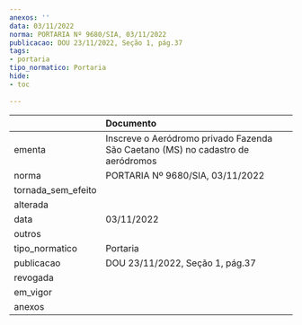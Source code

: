 ```yaml
---
anexos: ''
data: 03/11/2022
norma: PORTARIA Nº 9680/SIA, 03/11/2022
publicacao: DOU 23/11/2022, Seção 1, pág.37
tags:
- portaria
tipo_normatico: Portaria
hide: 
- toc 
 
---
```


|                    | Documento                                                                       |
|:-------------------|:--------------------------------------------------------------------------------|
| ementa             | Inscreve o Aeródromo privado Fazenda São Caetano (MS) no cadastro de aeródromos |
| norma              | PORTARIA Nº 9680/SIA, 03/11/2022                                                |
| tornada_sem_efeito |                                                                                 |
| alterada           |                                                                                 |
| data               | 03/11/2022                                                                      |
| outros             |                                                                                 |
| tipo_normatico     | Portaria                                                                        |
| publicacao         | DOU 23/11/2022, Seção 1, pág.37                                                 |
| revogada           |                                                                                 |
| em_vigor           |                                                                                 |
| anexos             |                                                                                 |